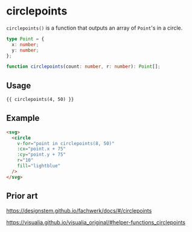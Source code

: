 # circlepoints

`circlepoints()` is a function that outputs an array of `Point`'s in a circle.

```ts
type Point = {
  x: number;
  y: number;
};

function circlepoints(count: number, r: number): Point[];
```

## Usage

```md
{{ circlepoints(4, 50) }}
```

## Example

```md
<svg>
  <circle
    v-for="point in circlepoints(8, 50)"
    :cx="point.x + 75"
    :cy="point.y + 75"
    r="10"
    fill="lightblue"
  />
</svg>
```

## Prior art

https://designstem.github.io/fachwerk/docs/#/circlepoints

https://visualia.github.io/visualia_original/#helper-functions_circlepoints

